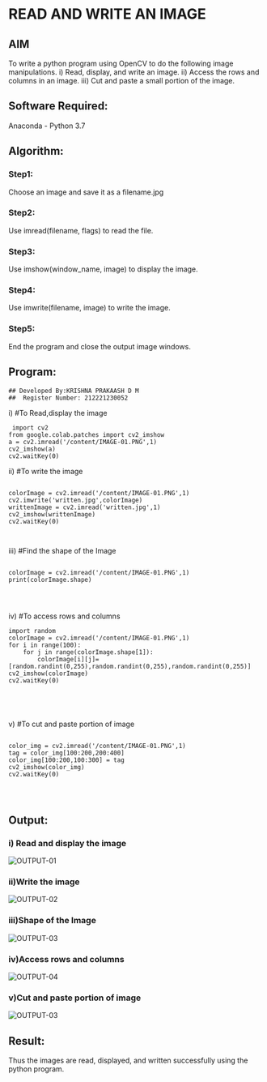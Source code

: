 # READ AND WRITE AN IMAGE
## AIM
To write a python program using OpenCV to do the following image manipulations.
i) Read, display, and write an image.
ii) Access the rows and columns in an image.
iii) Cut and paste a small portion of the image.

## Software Required:
Anaconda - Python 3.7
## Algorithm:
### Step1:
Choose an image and save it as a filename.jpg
### Step2:
Use imread(filename, flags) to read the file.
### Step3:
Use imshow(window_name, image) to display the image.
### Step4:
Use imwrite(filename, image) to write the image.
### Step5:
End the program and close the output image windows.
## Program:
```
## Developed By:KRISHNA PRAKAASH D M
##  Register Number: 212221230052
```

i) #To Read,display the image
```
 import cv2
from google.colab.patches import cv2_imshow
a = cv2.imread('/content/IMAGE-01.PNG',1)
cv2_imshow(a)
cv2.waitKey(0) 

```
ii) #To write the image
```

colorImage = cv2.imread('/content/IMAGE-01.PNG',1)
cv2.imwrite('written.jpg',colorImage)
writtenImage = cv2.imread('written.jpg',1)
cv2_imshow(writtenImage)
cv2.waitKey(0)



```
iii) #Find the shape of the Image
```python3

colorImage = cv2.imread('/content/IMAGE-01.PNG',1)
print(colorImage.shape)




```
iv) #To access rows and columns

```
import random
colorImage = cv2.imread('/content/IMAGE-01.PNG',1)
for i in range(100):
    for j in range(colorImage.shape[1]):
        colorImage[i][j]=[random.randint(0,255),random.randint(0,255),random.randint(0,255)]
cv2_imshow(colorImage)
cv2.waitKey(0)





```
v) #To cut and paste portion of image
```python3

color_img = cv2.imread('/content/IMAGE-01.PNG',1)
tag = color_img[100:200,200:400]
color_img[100:200,100:300] = tag
cv2_imshow(color_img)
cv2.waitKey(0)




```

## Output:

### i) Read and display the image

![OUTPUT-01](PIC-1.PNG)

### ii)Write the image

![OUTPUT-02](PIC-2.PNG)


### iii)Shape of the Image

![OUTPUT-03](PIC-5.PNG)


### iv)Access rows and columns
![OUTPUT-04](PIC-3.PNG)


### v)Cut and paste portion of image
![OUTPUT-03](PIC-4.PNG)

## Result:
Thus the images are read, displayed, and written successfully using the python program.


